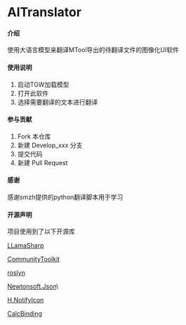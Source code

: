 # AITranslator

#### 介绍
使用大语言模型来翻译MTool导出的待翻译文件的图像化UI软件

#### 使用说明
1.  启动TGW加载模型
2.  打开此软件
3.  选择需要翻译的文本进行翻译

#### 参与贡献
1.  Fork 本仓库
2.  新建 Develop_xxx 分支
3.  提交代码
4.  新建 Pull Request

#### 感谢
感谢smzh提供的python翻译脚本用于学习

#### 开源声明
项目使用到了以下开源库

[LLamaSharp](https://github.com/SciSharp/LLamaSharp)

[CommunityToolkit](https://github.com/CommunityToolkit/dotnet)

[roslyn](https://github.com/dotnet/roslyn)

[Newtonsoft.Json](https://github.com/JamesNK/Newtonsoft.Json)\

[H.NotifyIcon](https://github.com/HavenDV/H.NotifyIcon)

[CalcBinding](https://github.com/Alex141/CalcBinding)
